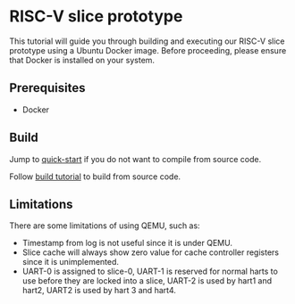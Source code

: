 # RISC-V slice prototype

This tutorial will guide you through building and executing our RISC-V slice
prototype using a Ubuntu Docker image. Before proceeding, please ensure that
Docker is installed on your system.

## Prerequisites

* Docker

## Build

Jump to [quick-start](quick-start.md) if you do not want to compile from source code.

Follow [build tutorial](build.md) to build from source code.

## Limitations
There are some limitations of using QEMU, such as: 
* Timestamp from log is not useful since it is under QEMU.
* Slice cache will always show zero value for cache controller registers since it is unimplemented.
* UART-0 is assigned to slice-0, UART-1 is reserved for normal harts to use before they are locked into a slice, UART-2 is used by hart1 and hart2, UART2 is used by hart 3 and hart4.

